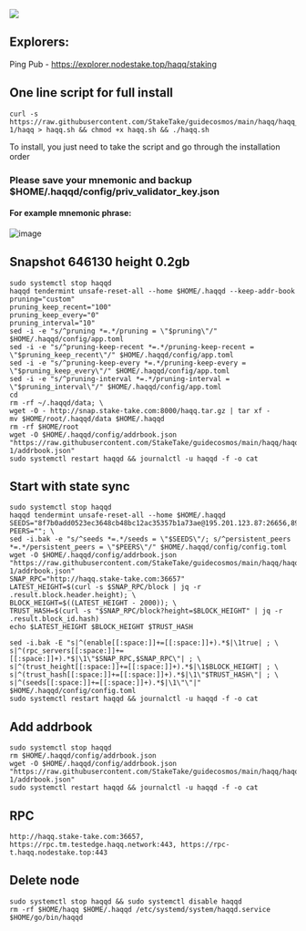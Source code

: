 ![](https://i.yapx.ru/RTuEU.jpg)

## Explorers:
Ping Pub - https://explorer.nodestake.top/haqq/staking
## One line script for full install
```
curl -s https://raw.githubusercontent.com/StakeTake/guidecosmos/main/haqq/haqq_53211-1/haqq > haqq.sh && chmod +x haqq.sh && ./haqq.sh
```
To install, you just need to take the script and go through the installation order
### Please save your mnemonic and backup $HOME/.haqqd/config/priv_validator_key.json
#### For example mnemonic phrase:
![image](https://user-images.githubusercontent.com/93165931/184551172-16cb2f1a-3145-4e5b-8092-c966e2f3e5ef.png)
## Snapshot 646130 height 0.2gb
```
sudo systemctl stop haqqd
haqqd tendermint unsafe-reset-all --home $HOME/.haqqd --keep-addr-book
pruning="custom"
pruning_keep_recent="100"
pruning_keep_every="0"
pruning_interval="10"
sed -i -e "s/^pruning *=.*/pruning = \"$pruning\"/" $HOME/.haqqd/config/app.toml
sed -i -e "s/^pruning-keep-recent *=.*/pruning-keep-recent = \"$pruning_keep_recent\"/" $HOME/.haqqd/config/app.toml
sed -i -e "s/^pruning-keep-every *=.*/pruning-keep-every = \"$pruning_keep_every\"/" $HOME/.haqqd/config/app.toml
sed -i -e "s/^pruning-interval *=.*/pruning-interval = \"$pruning_interval\"/" $HOME/.haqqd/config/app.toml
cd
rm -rf ~/.haqqd/data; \
wget -O - http://snap.stake-take.com:8000/haqq.tar.gz | tar xf -
mv $HOME/root/.haqqd/data $HOME/.haqqd
rm -rf $HOME/root
wget -O $HOME/.haqqd/config/addrbook.json "https://raw.githubusercontent.com/StakeTake/guidecosmos/main/haqq/haqq_53211-1/addrbook.json"
sudo systemctl restart haqqd && journalctl -u haqqd -f -o cat
```
## Start with state sync
```
sudo systemctl stop haqqd
haqqd tendermint unsafe-reset-all --home $HOME/.haqqd
SEEDS="8f7b0add0523ec3648cb48bc12ac35357b1a73ae@195.201.123.87:26656,899eb370da6930cf0bfe01478c82548bb7c71460@34.90.233.163:26656,f2a78c20d5bb567dd05d525b76324a45b5b7aa28@34.90.227.10:26656,4705cf12fb56d7f9eb7144937c9f1b1d8c7b6a4a@34.91.195.139:26656"
PEERS=""; \
sed -i.bak -e "s/^seeds *=.*/seeds = \"$SEEDS\"/; s/^persistent_peers *=.*/persistent_peers = \"$PEERS\"/" $HOME/.haqqd/config/config.toml
wget -O $HOME/.haqqd/config/addrbook.json "https://raw.githubusercontent.com/StakeTake/guidecosmos/main/haqq/haqq_53211-1/addrbook.json"
SNAP_RPC="http://haqq.stake-take.com:36657"
LATEST_HEIGHT=$(curl -s $SNAP_RPC/block | jq -r .result.block.header.height); \
BLOCK_HEIGHT=$((LATEST_HEIGHT - 2000)); \
TRUST_HASH=$(curl -s "$SNAP_RPC/block?height=$BLOCK_HEIGHT" | jq -r .result.block_id.hash)
echo $LATEST_HEIGHT $BLOCK_HEIGHT $TRUST_HASH

sed -i.bak -E "s|^(enable[[:space:]]+=[[:space:]]+).*$|\1true| ; \
s|^(rpc_servers[[:space:]]+=[[:space:]]+).*$|\1\"$SNAP_RPC,$SNAP_RPC\"| ; \
s|^(trust_height[[:space:]]+=[[:space:]]+).*$|\1$BLOCK_HEIGHT| ; \
s|^(trust_hash[[:space:]]+=[[:space:]]+).*$|\1\"$TRUST_HASH\"| ; \
s|^(seeds[[:space:]]+=[[:space:]]+).*$|\1\"\"|" $HOME/.haqqd/config/config.toml
sudo systemctl restart haqqd && journalctl -u haqqd -f -o cat
```
## Add addrbook
```
sudo systemctl stop haqqd
rm $HOME/.haqqd/config/addrbook.json
wget -O $HOME/.haqqd/config/addrbook.json "https://raw.githubusercontent.com/StakeTake/guidecosmos/main/haqq/haqq_53211-1/addrbook.json"
sudo systemctl restart haqqd && journalctl -u haqqd -f -o cat
```
## RPC
```
http://haqq.stake-take.com:36657, https://rpc.tm.testedge.haqq.network:443, https://rpc-t.haqq.nodestake.top:443
```
## Delete node
```
sudo systemctl stop haqqd && sudo systemctl disable haqqd
rm -rf $HOME/haqq $HOME/.haqqd /etc/systemd/system/haqqd.service $HOME/go/bin/haqqd
```
